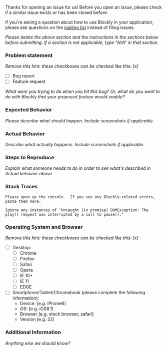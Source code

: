 Thanks for opening an issue for us!  Before you open an issue, please check if a similar issue exists or has been closed before.

If you're asking a question about how to use Blockly in your application, please ask questions on the [mailing list](https://groups.google.com/forum/#!forum/blockly) instead of filing issues.

_Please delete the above section and the instructions in the sections below before submitting.  If a section is not applicable, type "N/A" in that section._

### Problem statement

_Remove this hint: these checkboxes can be checked like this: [x]_

- [ ] Bug report
- [ ] Feature request

_What were you trying to do when you hit this bug?  Or, what do you want to do with Blockly that your proposed feature would enable?_

### Expected Behavior

_Please describe what should happen.  Include screenshots if applicable._

### Actual Behavior

_Describe what actually happens.  Include screenshots if applicable._

### Steps to Reproduce

_Explain what someone needs to do in order to see what's described in *Actual behavior* above_

### Stack Traces

```
Please open up the console.  If you see any Blockly-related errors, paste them here.

Ignore any instances of "Uncaught (in promise) DOMException: The play() request was interrupted by a call to pause()."
```

### Operating System and Browser

_Remove this hint: these checkboxes can be checked like this: [x]_

- [ ] Desktop:
  - [ ] Chrome
  - [ ] Firefox
  - [ ] Safari
  - [ ] Opera
  - [ ] IE 10+
  - [ ] IE 11
  - [ ] EDGE

- [ ] Smartphone/Tablet/Chromebook (please complete the following information):
  - Device: [e.g. iPhone6]
  - OS: [e.g. iOS8.1]
  - Browser [e.g. stock browser, safari]
  - Version [e.g. 22]

### Additional Information

_Anything else we should know?_
